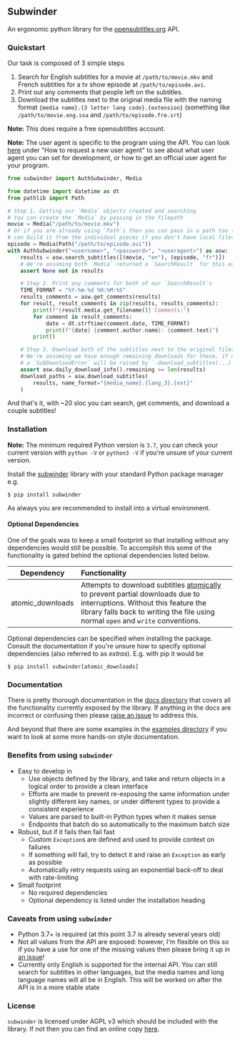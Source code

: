 ## Subwinder

An ergonomic python library for the [opensubtitles.org](https://opensubtitles.org) API.

### Quickstart

Our task is composed of 3 simple steps

1. Search for English subtitles for a movie at `/path/to/movie.mkv` and French subtitles for a tv show episode at `/path/to/episode.avi`.
2. Print out any comments that people left on the subtitles.
3. Download the subtitles next to the original media file with the naming format `{media name}.{3 letter lang code}.{extension}` (something like `/path/to/movie.eng.ssa` and `/path/to/episode.fre.srt`)

**Note:** This does require a free opensubtitles account.

**Note:** The user agent is specific to the program using the API. You can look [here](https://trac.opensubtitles.org/projects/opensubtitles/wiki/DevReadFirst) under "How to request a new user agent" to see about what user agent you can set for development, or how to get an official user agent for your program.

```python
from subwinder import AuthSubwinder, Media

from datetime import datetime as dt
from pathlib import Path

# Step 1. Getting our `Media` objects created and searching
# You can create the `Media` by passing in the filepath
movie = Media("/path/to/movie.mkv")
# Or if you are already using `Path`s then you can pass in a path too (or you
# can build it from the individual pieces if you don't have local files)
episode = Media(Path("/path/to/episode.avi"))
with AuthSubwinder("<username>", "<password>", "<useragent>") as asw:
    results = asw.search_subtitles([(movie, "en"), (episode, "fr")])
    # We're assuming both `Media` returned a `SearchResult` for this example
    assert None not in results

    # Step 2. Print any comments for both of our `SearchResult`s
    TIME_FORMAT = "%Y-%m-%d %H:%M:%S"
    results_comments = asw.get_comments(results)
    for result, result_comments in zip(results, results_comments):
        print(f"{result.media.get_filename()} Comments:")
        for comment in result_comments:
            date = dt.strftime(comment.date, TIME_FORMAT)
            print(f"{date} {comment.author.name}: {comment.text}")
        print()

    # Step 3. Download both of the subtitles next to the original files
    # We're assuming we have enough remaining downloads for these, if not then
    # a `SubDownloadError` will be raised by `.download_subtitles(...)`
    assert asw.daily_download_info().remaining >= len(results)
    download_paths = asw.download_subtitles(
        results, name_format="{media_name}.{lang_3}.{ext}"
    )
```

And that's it, with ~20 sloc you can search, get comments, and download a couple subtitles!

### Installation

**Note:** The minimum required Python version is `3.7`, you can check your current version with `python -V` or `python3 -V` if you're unsure of your current version.

Install the [subwinder](https://pypi.org/project/subwinder/) library with your standard Python package manager e.g.

```text
$ pip install subwinder
```

As always you are recommended to install into a virtual environment.

#### Optional Dependencies

One of the goals was to keep a small footprint so that installing without any dependencies would still be possible. To accomplish this some of the functionality is gated behind the optional dependencies listed below.

| Dependency | Functionality |
| :---: | :--- |
| atomic_downloads | Attempts to download subtitles [atomically](https://pypi.org/project/atomicwrites/) to prevent partial downloads due to interruptions. Without this feature the library falls back to writing the file using normal `open` and `write` conventions. |

Optional dependencies can be specified when installing the package. Consult the documentation if you're unsure how to specify optional dependencies (also referred to as _extras_). E.g. with pip it would be

```text
$ pip install subwinder[atomic_downloads]
```

### Documentation

There is pretty thorough documentation in the [docs directory](https://github.com/LovecraftianHorror/subwinder/blob/master/docs/README.md) that covers all the functionality currently exposed by the library. If anything in the docs are incorrect or confusing then please [raise an issue](https://github.com/LovecraftianHorror/subwinder/issues) to address this.

And beyond that there are some examples in the [examples directory](https://github.com/LovecraftianHorror/subwinder/blob/master/examples) if you want to look at some more hands-on style documentation.

### Benefits from using `subwinder`

* Easy to develop in
    * Use objects defined by the library, and take and return objects in a logical order to provide a clean interface
    * Efforts are made to prevent re-exposing the same information under slightly different key names, or under different types to provide a consistent experience
    * Values are parsed to built-in Python types when it makes sense
    * Endpoints that batch do so automatically to the maximum batch size
* Robust, but if it fails then fail fast
    * Custom `Exception`s are defined and used to provide context on failures
    * If something will fail, try to detect it and raise an `Exception` as early as possible
    * Automatically retry requests using an exponential back-off to deal with rate-limiting
* Small footprint
    * No required dependencies
    * Optional dependency is listed under the installation heading

### Caveats from using `subwinder`

* Python 3.7+ is required (at this point 3.7 is already several years old)
* Not all values from the API are exposed: however, I'm flexible on this so if you have a use for one of the missing values then please bring it up in [an issue](https://github.com/LovecraftianHorror/subwinder/issues)!
* Currently only English is supported for the internal API. You can still search for subtitles in other languages, but the media names and long language names will all be in English. This will be worked on after the API is in a more stable state

### License

`subwinder` is licensed under AGPL v3 which should be included with the library. If not then you can find an online copy [here](https://www.gnu.org/licenses/agpl-3.0.en.html).

